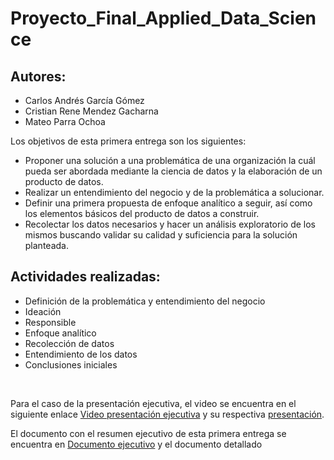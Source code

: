 # Proyecto_Final_Applied_Data_Science

## Autores:
- Carlos Andrés García Gómez
- Cristian Rene Mendez Gacharna
- Mateo Parra Ochoa


Los objetivos de esta primera entrega son los siguientes:


- Proponer una solución a una problemática de una organización la cuál pueda ser
abordada mediante la ciencia de datos y la elaboración de un producto de datos.
- Realizar un entendimiento del negocio y de la problemática a solucionar.
- Definir una primera propuesta de enfoque analítico a seguir, así como los
elementos básicos del producto de datos a construir.
- Recolectar los datos necesarios y hacer un análisis exploratorio de los mismos
buscando validar su calidad y suficiencia para la solución planteada.

## Actividades realizadas:

- Definición de la problemática y entendimiento del negocio
- Ideación
- Responsible
- Enfoque analítico
- Recolección de datos
- Entendimiento de los datos
- Conclusiones iniciales
<br>


Para el caso de la presentación ejecutiva, el video se encuentra en el siguiente enlace [Video presentación ejecutiva](https://github.com/Carlos-301/Proyecto_Final_Applied_Data_Science/blob/main/Reports/Presentacion_Ejecutiva_Entrega1.mp4) y su respectiva [presentación](https://github.com/Carlos-301/Proyecto_Final_Applied_Data_Science/blob/main/Reports/Presentacion.pdf).

El documento con el resumen ejecutivo de esta primera entrega se encuentra en [Documento ejecutivo](https://github.com/Carlos-301/Proyecto_Final_Applied_Data_Science/blob/main/Reports/Documento%20Ejecutivo%20Ciencia%20de%20Datos%20Aplicada.pdf)
y el documento detallado
